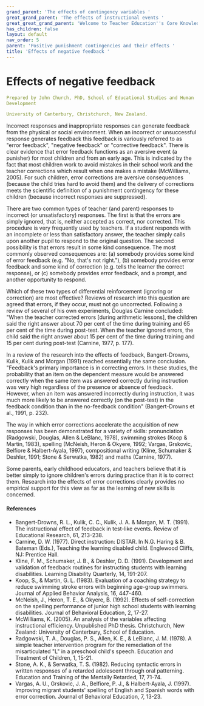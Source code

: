 ```yaml
---
grand_parent: 'The effects of contingency variables '
great_grand_parent: 'The effects of instructional events '
great_great_grand_parent: 'Welcome to Teacher Education''s Core Knowledge and Skills.'
has_children: false
layout: default
nav_order: 5
parent: 'Positive punishment contingencies and their effects '
title: 'Effects of negative feedback '
---
```

# Effects of negative feedback


```yaml
Prepared by John Church, PhD, School of Educational Studies and Human
Development

University of Canterbury, Christchurch, New Zealand.
```


Incorrect responses and inappropriate responses can generate feedback
from the physical or social environment. When an incorrect or
unsuccessful response generates feedback this feedback is variously
referred to as \"error feedback\", \"negative feedback\" or "corrective
feedback". There is clear evidence that error feedback functions as an
aversive event (a punisher) for most children and from an early age.
This is indicated by the fact that most children work to avoid mistakes
in their school work and the teacher corrections which result when one
makes a mistake (McWilliams, 2005). For such children, error corrections
are aversive consequences (because the child tries hard to avoid them)
and the delivery of corrections meets the scientific definition of a
punishment contingency for these children (because incorrect responses
are suppressed).

There are two common types of teacher (and parent) responses to
incorrect (or unsatisfactory) responses. The first is that the errors
are simply ignored, that is, neither accepted as correct, nor corrected.
This procedure is very frequently used by teachers. If a student
responds with an incomplete or less than satisfactory answer, the
teacher simply calls upon another pupil to respond to the original
question. The second possibility is that errors result in some kind
consequence. The most commonly observed consequences are: (a) somebody
provides some kind of error feedback (e.g. "No, that's not right."), (b)
somebody provides error feedback and some kind of correction (e.g. tells
the learner the correct response), or (c) somebody provides error
feedback, and a prompt, and another opportunity to respond.

Which of these two types of differential reinforcement (ignoring or
correction) are most effective? Reviews of research into this question
are agreed that errors, if they occur, must not go uncorrected.
Following a review of several of his own experiments, Douglas Carnine
concluded: "When the teacher corrected errors \[during arithmetic
lessons\], the children said the right answer about 70 per cent of the
time during training and 65 per cent of the time during post-test. When
the teacher ignored errors, the child said the right answer about 15 per
cent of the time during training and 15 per cent during post-test
(Carnine, 1977, p. 177).

In a review of the research into the effects of feedback,
Bangert-Drowns, Kulik, Kulik and Morgan (1991) reached essentially the
same conclusion. "Feedback\'s primary importance is in correcting
errors. In these studies, the probability that an item on the dependent
measure would be answered correctly when the same item was answered
correctly during instruction was very high regardless of the presence or
absence of feedback. However, when an item was answered incorrectly
during instruction, it was much more likely to be answered correctly (on
the post-test) in the feedback condition than in the no-feedback
condition" (Bangert-Drowns et al., 1991, p. 232).

The way in which error corrections accelerate the acquisition of new
responses has been demonstrated for a variety of skills: pronunciation
(Radgowski, Douglas, Allen & LeBlanc, 1978), swimming strokes (Koop &
Martin, 1983), spelling (McNeish, Heron & Okyere, 1992; Vargas,
Grskovic, Belfiore & Halbert-Ayala, 1997), compositional writing (Kline,
Schumaker & Deshler, 1991; Stone & Serwatka, 1982) and maths (Carnine,
1977).

Some parents, early childhood educators, and teachers believe that it is
better simply to ignore children\'s errors during practice than it is to
correct them. Research into the effects of error corrections clearly
provides no empirical support for this view as far as the learning of
new skills is concerned.


#### References

-   Bangert-Drowns, R. L., Kulik, C. C., Kulik, J. A. & Morgan, M. T.
    (1991). The instructional effect of feedback in test-like events.
    Review of Educational Research, 61, 213-238.
-   Carnine, D. W. (1977). Direct instruction: DISTAR. In N.G. Haring
    & B. Bateman (Eds.), Teaching the learning disabled child. Englewood
    Cliffs, NJ: Prentice Hall.
-   Kline, F. M., Schumaker, J. B., & Deshler, D. D. (1991). Development
    and validation of feedback routines for instructing students with
    learning disabilities. Learning Disability Quarterly, 14, 191-207.
-   Koop, S., & Martin, G. L. (1983). Evaluation of a coaching strategy
    to reduce swimming stroke errors with beginning age-group swimmers.
    Journal of Applied Behavior Analysis, 16, 447-460.
-   McNeish, J., Heron, T. E., & Okyere, B. (1992). Effects of
    self-correction on the spelling performance of junior high school
    students with learning disabilities. Journal of Behavioral
    Education, 2, 17-27.
-   McWilliams, K. (2005). An analysis of the variables affecting
    instructional efficiency. Unpublished PhD thesis. Christchurch, New
    Zealand: University of Canterbury, School of Education.
-   Radgowski, T. A., Douglas, P. S., Allen, K. E., & LeBlanc, J. M.
    (1978). A simple teacher intervention program for the remediation of
    the misarticulated "L" in a preschool child's speech. Education and
    Treatment of Children, 1, 15-21.
-   Stone, A. K., & Serwatka, T. S. (1982). Reducing syntactic errors in
    written responses of a retarded adolescent through oral patterning.
    Education and Training of the Mentally Retarded, 17, 71-74.
-   Vargas, A. U., Grskovic, J. A., Belfiore, P. J., & Halbert-Ayala, J.
    (1997). Improving migrant students' spelling of English and Spanish
    words with error correction. Journal of Behavioral Education, 7,
    13-23.
